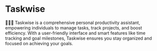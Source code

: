 # Taskwise
👨🏻‍⚖️ Taskwise is a comprehensive personal productivity assistant, empowering individuals to manage tasks, track projects, and boost efficiency. With a user-friendly interface and smart features like time tracking and goal milestones, Taskwise ensures you stay organized and focused on achieving your goals.
